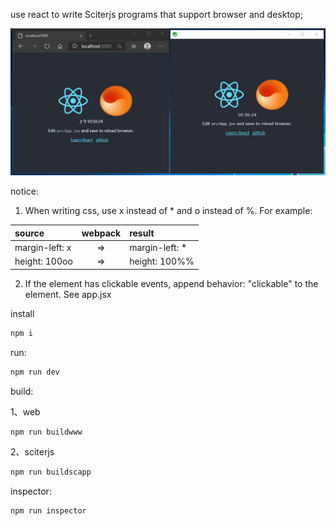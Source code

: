 
use react to write Sciterjs programs that support browser and desktop;

![screen](/screen.png)

notice:
1. When writing css, use x instead of * and o instead of %. For example:

| source  | webpack | result |
| :-- | :--: | :-- |
| margin-left: x | => | margin-left: * |
| height: 100oo | => | height: 100%% |


2. If the element has clickable events, append behavior: "clickable" to the element. See app.jsx


install
```sh
npm i
```

run:
```sh
npm run dev
```

build:

1、web
```sh
npm run buildwww
```

2、sciterjs
```sh
npm run buildscapp
```

inspector:
```sh
npm run inspector
```